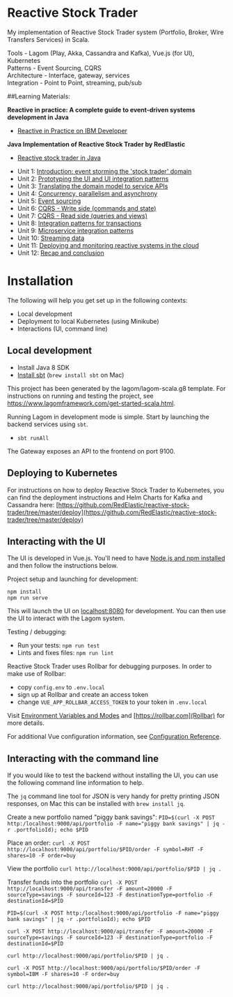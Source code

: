 # Reactive Stock Trader

My implementation of Reactive Stock Trader system (Portfolio, Broker, Wire Transfers Services) in Scala.

Tools - Lagom (Play, Akka, Cassandra and Kafka), Vue.js (for UI), Kubernetes  
Patterns - Event Sourcing, CQRS  
Architecture - Interface, gateway, services  
Integration - Point to Point, streaming, pub/sub  

##Learning Materials:

**Reactive in practice: A complete guide to event-driven systems development in Java**
- [Reactive in Practice on IBM Developer](https://developer.ibm.com/technologies/reactive-systems/)

**Java Implementation of Reactive Stock Trader by RedElastic**
- [Reactive stock trader in Java](https://github.com/RedElastic/reactive-stock-trader)  

* Unit 1: [Introduction: event storming the 'stock trader' domain](https://developer.ibm.com/tutorials/reactive-in-practice-1/)
* Unit 2: [Prototyping the UI and UI integration patterns](https://developer.ibm.com/tutorials/reactive-in-practice-2/)
* Unit 3: [Translating the domain model to service APIs](https://developer.ibm.com/tutorials/reactive-in-practice-3/)
* Unit 4: [Concurrency, parallelism and asynchrony](https://developer.ibm.com/tutorials/reactive-in-practice-4/)
* Unit 5: [Event sourcing](https://developer.ibm.com/tutorials/reactive-in-practice-5/)
* Unit 6: [CQRS - Write side (commands and state)](https://developer.ibm.com/tutorials/reactive-in-practice-6/)
* Unit 7: [CQRS - Read side (queries and views)](https://developer.ibm.com/tutorials/reactive-in-practice-7/)
* Unit 8: [Integration patterns for transactions](https://developer.ibm.com/tutorials/reactive-in-practice-8/)
* Unit 9: [Microservice integration patterns](https://developer.ibm.com/tutorials/reactive-in-practice-9/)
* Unit 10: [Streaming data](https://developer.ibm.com/tutorials/reactive-in-practice-10/)
* Unit 11: [Deploying and monitoring reactive systems in the cloud](https://developer.ibm.com/tutorials/reactive-in-practice-11/)
* Unit 12: [Recap and conclusion](https://developer.ibm.com/tutorials/reactive-in-practice-12/)  


# Installation

The following will help you get set up in the following contexts:

- Local development
- Deployment to local Kubernetes (using Minikube)
- Interactions (UI, command line)

## Local development

- Install Java 8 SDK
- [Install sbt](https://www.scala-sbt.org/1.x/docs/Setup.html) (`brew install sbt` on Mac)

This project has been generated by the lagom/lagom-scala.g8 template.
For instructions on running and testing the project, see https://www.lagomframework.com/get-started-scala.html.  

Running Lagom in development mode is simple. Start by launching the backend services using `sbt`.

- `sbt runAll`

The Gateway exposes an API to the frontend on port 9100.

## Deploying to Kubernetes

For instructions on how to deploy Reactive Stock Trader to Kubernetes, you can find the deployment instructions and Helm Charts for Kafka and Cassandra here: [https://github.com/RedElastic/reactive-stock-trader/tree/master/deploy](https://github.com/RedElastic/reactive-stock-trader/tree/master/deploy)

## Interacting with the UI

The UI is developed in Vue.js. You'll need to have [Node.js and npm installed](https://docs.npmjs.com/downloading-and-installing-node-js-and-npm) and then follow the instructions below.

Project setup and launching for development: 

```
npm install
npm run serve
```

This will launch the UI on [localhost:8080](localhost:8080) for development. You can then use the UI to interact with the Lagom system.

Testing / debugging:

- Run your tests: `npm run test`
- Lints and fixes files: `npm run lint`

Reactive Stock Trader uses Rollbar for debugging purposes. In order to make use of Rollbar:

* copy `config.env` to `.env.local`
* sign up at Rollbar and create an access token
* change `VUE_APP_ROLLBAR_ACCESS_TOKEN` to your token in `.env.local`

Visit [Environment Variables and Modes](https://cli.vuejs.org/guide/mode-and-env.html) and [https://rollbar.com](Rollbar) for more details.

For additional Vue configuration information, see [Configuration Reference](https://cli.vuejs.org/config/).  


## Interacting with the command line

If you would like to test the backend without installing the UI, you can use the following command line information to help.

The `jq` command line tool for JSON is very handy for pretty printing JSON responses, on Mac this can be installed with `brew install jq`.

Create a new portfolio named "piggy bank savings":
`PID=$(curl -X POST http:/localhost:9000/api/portfolio -F name="piggy bank savings" | jq -r .portfolioId); echo $PID`

Place an order:
`curl -X POST http://localhost:9000/api/portfolio/$PID/order -F symbol=RHT -F shares=10 -F order=buy`

View the portfolio
`curl http://localhost:9000/api/portfolio/$PID | jq .`

Transfer funds into the portfolio
`curl -X POST http://localhost:9000/api/transfer -F amount=20000 -F sourceType=savings -F sourceId=123 -F destinationType=portfolio -F destinationId=$PID`

```
PID=$(curl -X POST http:/localhost:9000/api/portfolio -F name="piggy bank savings" | jq -r .portfolioId); echo $PID

curl -X POST http://localhost:9000/api/transfer -F amount=20000 -F sourceType=savings -F sourceId=123 -F destinationType=portfolio -F destinationId=$PID

curl http://localhost:9000/api/portfolio/$PID | jq .

curl -X POST http://localhost:9000/api/portfolio/$PID/order -F symbol=IBM -F shares=10 -F order=buy

curl http://localhost:9000/api/portfolio/$PID | jq .
```
